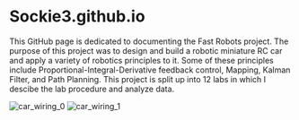 # Sockie3.github.io
This GitHub page is dedicated to documenting the Fast Robots project. The purpose of this project was to design and build a robotic miniature RC car and apply a variety of robotics principles to it. Some of these principles include Proportional-Integral-Derivative feedback control, Mapping, Kalman Filter, and Path Planning. This project is split up into 12 labs in which I descibe the lab procedure and analyze data.

![car_wiring_0](https://github.com/Sockie3/Sockie3.github.io/assets/125540062/d3f1b223-51d7-416a-add8-f4a776596164)
![car_wiring_1](https://github.com/Sockie3/Sockie3.github.io/assets/125540062/02fc95f6-0b47-49ec-9efa-2ab7a213ce44)
